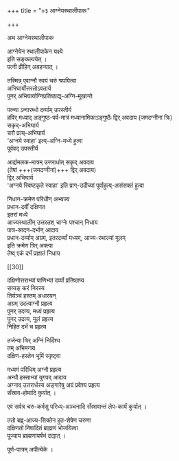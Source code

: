+++
title = "०३ आग्नेयस्थालीपाकः"

+++

अथ आग्नेयस्थालीपाकः

आग्नेयेन स्थालीपाकेन यक्ष्ये  
इति सङ्कल्पयेत् ।  
पत्नी व्रीहिन् अवहन्यात् ।  

तस्मिन्न् एवाग्नौ स्वयं चरुं श्रपयित्वा  
अभिघार्योत्तरतोऽवतार्य  
पुनर् अभिघार्याग्निप्रतिष्ठाद्य्-अग्नि-मुखान्ते  

पत्न्या ऽन्वारब्धो दर्व्याम् उपस्तीर्य  
हविर् मध्याद् अङ्गुष्ठ-पर्व-मात्रं मध्यानामिकाऽङ्गुष्ठैः द्विर् अवदाय (जमदग्नीनां त्रिः)  
सकृद्-अभिघार्य  
चरौ प्रत्य्-अभिघार्य  
‘अग्नये स्वाहा' इत्य्-अग्नि-मध्ये हुत्वा  
पूर्ववद् उपस्तीर्य  

आर्द्रामलक-मात्रम् उत्तरार्धात् सकृद् अवदाय  
(तेषां +++(जमदग्नीनां)+++ द्विर् अवदाय)  
द्विर् अभिघार्य  
'अग्नये स्विष्टकृते स्वाहा' इति प्राग्-उदीच्यां पूर्वाहुत्य्-असंसक्तं हुत्वा  

निधान-क्रमेण परिधीन् अभ्यज्य  
प्रधान-दर्वीं दक्षिणत  
इतरां मध्ये  
आज्यस्थालीम् उत्तरतश् चाग्नेः पश्चान् निधाय  
पात्र-सादन-दर्भान् आदाय  
प्रधान-दर्व्याम् अग्रम्, इतरदर्व्यां मध्यम्, आज्य-स्थाल्यां मूलम्  
इति क्रमेण त्रिर् अक्त्वा  
तेष्व् एकं दर्भं प्रज्ञातं निधाय  

[[30]]

दक्षिणोत्तराभ्यां पाणिभ्यां दर्व्यां प्रतिष्ठाप्य  
सव्यङ् करं निरस्य  
तिर्यञ्चं हस्तम् अधारयन्  
अग्रम् उदत्याग्नौ प्रहृत्य  
पुनर् उदत्य, मध्यं प्रहृत्य  
पुनर् उदत्य, मूलं प्रहृत्य  
निहितं दर्भं च प्रहृत्य  

तर्जन्या त्रिर् अग्निं निर्दिश्य  
तम् अभिमन्त्र्य  
दक्षिण-हस्तेन भूमिं स्पृष्ट्वा  

मध्यमं परिधिम् अग्नौ प्रहृत्य  
अन्यौ हस्ताभ्यां युगपद् आदाय  
अग्नाव् उत्तरार्धस्य अङ्गारेषु अग्रं प्रवेश्य प्रहृत्य  
सँस्राव-होमादि कुर्यात् । 

एवं सर्वत्र चरु-कर्मसु परिध्य्-अञ्चनादि सँस्रावान्तं लेप-कार्यं कुर्यात् ।  

ततो बह्व्-आज्य-सिक्तेन हुत-शेषेण चरुणा  
दक्षिणतो निषादितं ब्राह्मणं भोजयित्वा  
पूज्याय ब्राह्मणायर्षभं दद्यात् । 

पूर्ण-पात्रम् अपीत्येके ।
